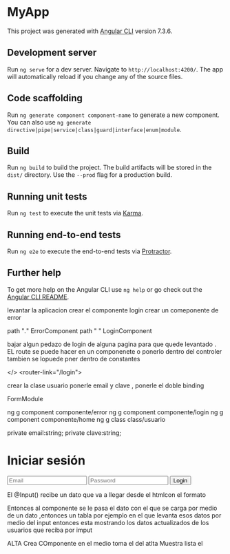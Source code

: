 # MyApp

This project was generated with [Angular CLI](https://github.com/angular/angular-cli) version 7.3.6.

## Development server

Run `ng serve` for a dev server. Navigate to `http://localhost:4200/`. The app will automatically reload if you change any of the source files.

## Code scaffolding

Run `ng generate component component-name` to generate a new component. You can also use `ng generate directive|pipe|service|class|guard|interface|enum|module`.

## Build

Run `ng build` to build the project. The build artifacts will be stored in the `dist/` directory. Use the `--prod` flag for a production build.

## Running unit tests

Run `ng test` to execute the unit tests via [Karma](https://karma-runner.github.io).

## Running end-to-end tests

Run `ng e2e` to execute the end-to-end tests via [Protractor](http://www.protractortest.org/).

## Further help

To get more help on the Angular CLI use `ng help` or go check out the [Angular CLI README](https://github.com/angular/angular-cli/blob/master/README.md).


levantar la aplicacion 
crear el componente login 
crear un comeponente de error 

path "*.*"  ErrorComponent
path " " LoginComponent 

bajar algun pedazo de login de alguna pagina para  que quede levantado . 
EL route se puede hacer en un componenete o ponerlo dentro del controler 
tambien se lopuede pner dentro de constantes 

<router-outlet> </>
<router-link="/login">

crear la clase usuario  ponerle email y clave , ponerle  el doble binding 

FormModule

ng g component  componente/error
ng g component  componente/login
ng g component  componente/home
ng g class class/usuario



private email:string;
private clave:string;



<div class="container">
  <h1>Iniciar sesión</h1>
  
  <form class="form">
    <input type="text" [(ngModel)]="usuario.email" placeholder="Email">
    <input type="password"  [(ngModel)]="usuario.password" placeholder="Password">
    <button type="submit" (click)="login()" id="login-button">Login</button>
  </form>
</div>

El @Input() recibe un dato que va a llegar desde el htmlcon el formato <ETIQUETA DEL COMPONENTE dato="hola" >

Entonces al componente se le pasa el dato con el que se carga por medio de un dato ,entonces un tabla por ejemplo en el que levanta esos datos por medio del input entonces esta mostrando los datos actualizados de los usuarios que reciba por imput 


ALTA Crea 
COmponente en el medio toma el del atlta 
Muestra  lista el 
